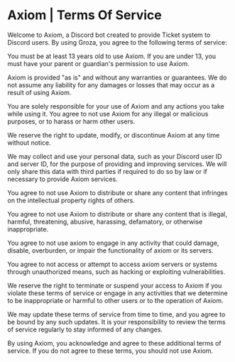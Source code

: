# Axiom | Terms Of Service

Welcome to Axiom, a Discord bot created to provide Ticket system to Discord users. By using Groza, you agree to the following terms of service:

You must be at least 13 years old to use Axiom. If you are under 13, you must have your parent or guardian's permission to use Axiom.

Axiom is provided "as is" and without any warranties or guarantees. We do not assume any liability for any damages or losses that may occur as a result of using Axiom.

You are solely responsible for your use of Axiom and any actions you take while using it. You agree to not use Axiom for any illegal or malicious purposes, or to harass or harm other users.

We reserve the right to update, modify, or discontinue Axiom at any time without notice.

We may collect and use your personal data, such as your Discord user ID and server ID, for the purpose of providing and improving services. We will only share this data with third parties if required to do so by law or if necessary to provide Axiom services.

You agree to not use Axiom to distribute or share any content that infringes on the intellectual property rights of others.

You agree to not use Axiom to distribute or share any content that is illegal, harmful, threatening, abusive, harassing, defamatory, or otherwise inappropriate.

You agree to not use axiom to engage in any activity that could damage, disable, overburden, or impair the functionality of axiom or its servers.

You agree to not access or attempt to access axiom servers or systems through unauthorized means, such as hacking or exploiting vulnerabilities.

We reserve the right to terminate or suspend your access to Axiom if you violate these terms of service or engage in any activities that we determine to be inappropriate or harmful to other users or to the operation of Axiom.

We may update these terms of service from time to time, and you agree to be bound by any such updates. It is your responsibility to review the terms of service regularly to stay informed of any changes.

By using Axiom, you acknowledge and agree to these additional terms of service. If you do not agree to these terms, you should not use Axiom.

